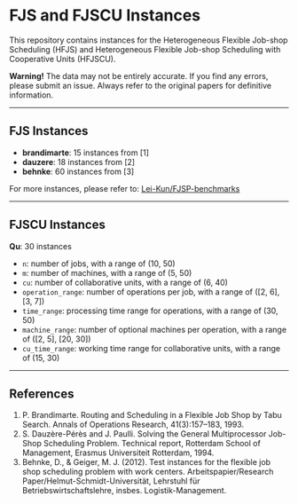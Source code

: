 # FJS and FJSCU Instances

This repository contains instances for the Heterogeneous Flexible Job-shop Scheduling (HFJS) and Heterogeneous Flexible Job-shop Scheduling with Cooperative Units (HFJSCU).

**Warning!** The data may not be entirely accurate. If you find any errors, please submit an issue. Always refer to the original papers for definitive information.

---

## FJS Instances

* **brandimarte**: 15 instances from [1]
* **dauzere**: 18 instances from [2]
* **behnke**: 60 instances from [3]

For more instances, please refer to: [Lei-Kun/FJSP-benchmarks](https://github.com/Lei-Kun/FJSP-benchmarks)

---

## FJSCU Instances

**Qu**: 30 instances

* `n`: number of jobs, with a range of (10, 50)
* `m`: number of machines, with a range of (5, 50)
* `cu`: number of collaborative units, with a range of (6, 40)
* `operation_range`: number of operations per job, with a range of ([2, 6], [3, 7])
* `time_range`: processing time range for operations, with a range of (30, 50)
* `machine_range`: number of optional machines per operation, with a range of ([2, 5], [20, 30])
* `cu_time_range`: working time range for collaborative units, with a range of (15, 30)

---

## References

1.  P. Brandimarte. Routing and Scheduling in a Flexible Job Shop by Tabu Search. Annals of Operations Research, 41(3):157–183, 1993.
2.  S. Dauzère-Pérès and J. Paulli. Solving the General Multiprocessor Job-Shop Scheduling Problem. Technical report, Rotterdam School of Management, Erasmus Universiteit Rotterdam, 1994.
3.  Behnke, D., & Geiger, M. J. (2012). Test instances for the flexible job shop scheduling problem with work centers. Arbeitspapier/Research Paper/Helmut-Schmidt-Universität, Lehrstuhl für Betriebswirtschaftslehre, insbes. Logistik-Management.
